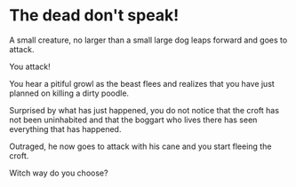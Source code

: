 # The dead don't speak!

A small creature, no larger than a small large dog leaps forward and goes to attack.

You attack!

You hear a pitiful growl as the beast flees and realizes that you have just planned on killing a dirty poodle.

Surprised by what has just happened, you do not notice that the croft has not been uninhabited and that the boggart who lives there has seen everything that has happened.

Outraged, he now goes to attack with his cane and you start fleeing the croft.

Witch way do you choose?

<!-- _Front door_
_back door_ -->
